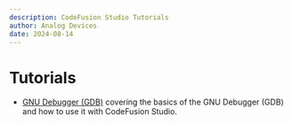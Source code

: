 ```yaml
---
description: CodeFusion Studio Tutorials
author: Analog Devices
date: 2024-08-14
---
```


# Tutorials

- [GNU Debugger (GDB)](gdb-tutorial/index.md) covering the basics of the GNU Debugger (GDB) and how to use it with CodeFusion Studio.
